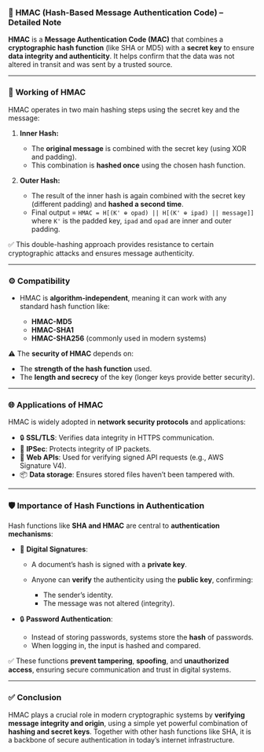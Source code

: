 ### 📌 **HMAC (Hash-Based Message Authentication Code) – Detailed Note**

**HMAC** is a **Message Authentication Code (MAC)** that combines a **cryptographic hash function** (like SHA or MD5) with a **secret key** to ensure **data integrity and authenticity**. It helps confirm that the data was not altered in transit and was sent by a trusted source.

---

### 🔐 **Working of HMAC**

HMAC operates in two main hashing steps using the secret key and the message:

1. **Inner Hash:**

   * The **original message** is combined with the secret key (using XOR and padding).
   * This combination is **hashed once** using the chosen hash function.

2. **Outer Hash:**

   * The result of the inner hash is again combined with the secret key (different padding) and **hashed a second time**.
   * Final output = `HMAC = H[(K' ⊕ opad) || H[(K' ⊕ ipad) || message]]`
     where `K'` is the padded key, `ipad` and `opad` are inner and outer padding.

✅ This double-hashing approach provides resistance to certain cryptographic attacks and ensures message authenticity.

---

### ⚙️ **Compatibility**

* HMAC is **algorithm-independent**, meaning it can work with any standard hash function like:

  * **HMAC-MD5**
  * **HMAC-SHA1**
  * **HMAC-SHA256** (commonly used in modern systems)

⚠️ The **security of HMAC** depends on:

* The **strength of the hash function** used.
* The **length and secrecy** of the key (longer keys provide better security).

---

### 🌐 **Applications of HMAC**

HMAC is widely adopted in **network security protocols** and applications:

* 🔒 **SSL/TLS**: Verifies data integrity in HTTPS communication.
* 🔐 **IPSec**: Protects integrity of IP packets.
* 📡 **Web APIs**: Used for verifying signed API requests (e.g., AWS Signature V4).
* 📦 **Data storage**: Ensures stored files haven’t been tampered with.

---

### 🛡️ **Importance of Hash Functions in Authentication**

Hash functions like **SHA and HMAC** are central to **authentication mechanisms**:

* 🔑 **Digital Signatures**:

  * A document’s hash is signed with a **private key**.
  * Anyone can **verify** the authenticity using the **public key**, confirming:

    * The sender’s identity.
    * The message was not altered (integrity).

* 🔒 **Password Authentication**:

  * Instead of storing passwords, systems store the **hash** of passwords.
  * When logging in, the input is hashed and compared.

✅ These functions **prevent tampering**, **spoofing**, and **unauthorized access**, ensuring secure communication and trust in digital systems.

---

### ✅ **Conclusion**

HMAC plays a crucial role in modern cryptographic systems by **verifying message integrity and origin**, using a simple yet powerful combination of **hashing and secret keys**. Together with other hash functions like SHA, it is a backbone of secure authentication in today’s internet infrastructure.
